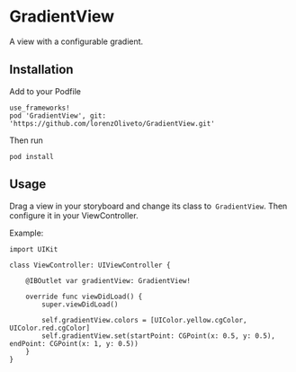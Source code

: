# GradientView

A view with a configurable gradient.

## Installation

Add to your Podfile

```
use_frameworks!
pod 'GradientView', git: 'https://github.com/lorenzOliveto/GradientView.git'
```

Then run
```
pod install
```
## Usage

Drag a view in your storyboard and change its class to` GradientView`.
Then configure it in your ViewController.

Example:

```
import UIKit

class ViewController: UIViewController {

    @IBOutlet var gradientView: GradientView!

    override func viewDidLoad() {
        super.viewDidLoad()

        self.gradientView.colors = [UIColor.yellow.cgColor, UIColor.red.cgColor]
        self.gradientView.set(startPoint: CGPoint(x: 0.5, y: 0.5), endPoint: CGPoint(x: 1, y: 0.5))
    }
}
```
